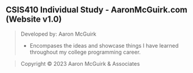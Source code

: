 ## CSIS410 Individual Study - AaronMcGuirk.com (Website v1.0)
> Developed by: Aaron McGuirk
>* Encompases the ideas and showcase things I have learned throughout my college programming career.

> Copyright © 2023 Aaron McGuirk & Associates
